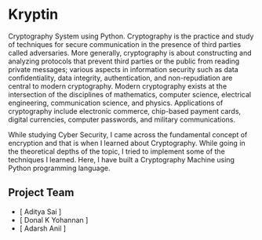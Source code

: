 # Kryptin
Cryptography System using Python.
Cryptography is the practice and study of techniques for secure communication in the presence of third parties called adversaries. More generally, cryptography is about constructing and analyzing protocols that prevent third parties or the public from reading private messages; various aspects in information security such as data confidentiality, data integrity, authentication, and non-repudiation are central to modern cryptography. Modern cryptography exists at the intersection of the disciplines of mathematics, computer science, electrical engineering, communication science, and physics. Applications of cryptography include electronic commerce, chip-based payment cards, digital currencies, computer passwords, and military communications.

While studying Cyber Security, I came across the fundamental concept of encryption and that is when I learned about Cryptography. While going in the theoretical depths of the topic, I tried to implement some of the techniques I learned.
Here, I have built a Cryptography Machine using Python programming language.

## Project Team 
* [ Aditya Sai ]
* [ Donal K Yohannan ]
* [ Adarsh Anil ] 
